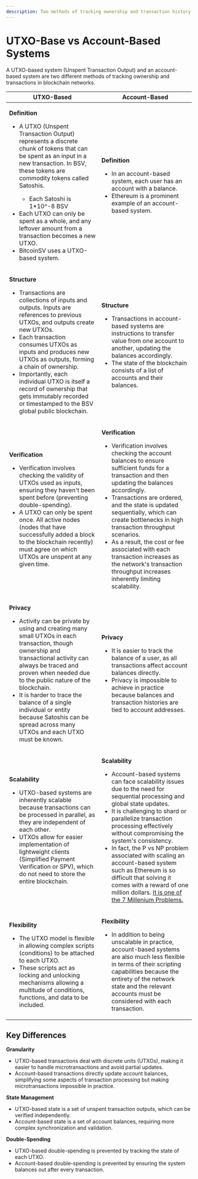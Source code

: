 ```yaml
---
description: Two methods of tracking ownership and transaction history
---
```


# UTXO-Base vs Account-Based Systems

A UTXO-based system (Unspent Transaction Output) and an account-based system are two different methods of tracking ownership and transactions in blockchain networks.

| UTXO-Based                                                                                                                                                                                                                                                                                                                                                                                                                                                                                   | Account-Based                                                                                                                                                                                                                                                                                                                                                                                                                                                                                                                                                                                              |
| -------------------------------------------------------------------------------------------------------------------------------------------------------------------------------------------------------------------------------------------------------------------------------------------------------------------------------------------------------------------------------------------------------------------------------------------------------------------------------------------- | ---------------------------------------------------------------------------------------------------------------------------------------------------------------------------------------------------------------------------------------------------------------------------------------------------------------------------------------------------------------------------------------------------------------------------------------------------------------------------------------------------------------------------------------------------------------------------------------------------------- |
| <p></p><p><strong>Definition</strong></p><ul><li><p>A UTXO (Unspent Transaction Output) represents a discrete chunk of tokens that can be spent as an input in a new transaction. In BSV, these tokens are commodity tokens called Satoshis.</p><ul><li>Each Satoshi is <span class="math">1*10^-8</span> BSV</li></ul></li><li>Each UTXO can only be spent as a whole, and any leftover amount from a transaction becomes a new UTXO.</li><li>BitcoinSV uses a UTXO-based system.</li></ul> | <p></p><p><strong>Definition</strong></p><ul><li>In an account-based system, each user has an account with a balance.</li><li>Ethereum is a prominent example of an account-based system.</li></ul>                                                                                                                                                                                                                                                                                                                                                                                                        |
| <p></p><p><strong>Structure</strong></p><ul><li>Transactions are collections of inputs and outputs. Inputs are references to previous UTXOs, and outputs create new UTXOs.</li><li>Each transaction consumes UTXOs as inputs and produces new UTXOs as outputs, forming a chain of ownership.</li><li>Importantly, each individual UTXO is itself a record of ownership that gets immutably recorded or timestamped to the BSV global public blockchain.</li></ul>                           | <p></p><p><strong>Structure</strong></p><ul><li>Transactions in account-based systems are instructions to transfer value from one account to another, updating the balances accordingly.</li><li>The state of the blockchain consists of a list of accounts and their balances.</li></ul>                                                                                                                                                                                                                                                                                                                  |
| <p></p><p><strong>Verification</strong></p><ul><li>Verification involves checking the validity of UTXOs used as inputs, ensuring they haven't been spent before (preventing double-spending).</li><li>A UTXO can only be spent once. All active nodes (nodes that have successfully added a block to the blockchain recently) must agree on which UTXOs are unspent at any given time.</li></ul>                                                                                             | <p></p><p><strong>Verification</strong></p><ul><li>Verification involves checking the account balances to ensure sufficient funds for a transaction and then updating the balances accordingly.</li><li>Transactions are ordered, and the state is updated sequentially, which can create bottlenecks in high transaction throughput scenarios.</li><li>As a result, the cost or fee associated with each transaction increases as the network's transaction throughput increases inherently limiting scalability.</li></ul>                                                                               |
| <p></p><p><strong>Privacy</strong></p><ul><li>Activity can be private by using and creating many small UTXOs in each transaction, though ownership and transactional activity can always be traced and proven when needed due to the public nature of the blockchain.</li><li>It is harder to trace the balance of a single individual or entity because Satoshis can be spread across many UTXOs and each UTXO must be known.</li></ul>                                                     | <p></p><p><strong>Privacy</strong></p><ul><li>It is easier to track the balance of a user, as all transactions affect account balances directly.</li><li>Privacy is impossible to achieve in practice because balances and transaction histories are tied to account addresses.</li></ul>                                                                                                                                                                                                                                                                                                                  |
| <p></p><p><strong>Scalability</strong></p><ul><li>UTXO-based systems are inherently scalable because transactions can be processed in parallel, as they are independent of each other.</li><li>UTXOs allow for easier implementation of lightweight clients (Simplified Payment Verification or SPV), which do not need to store the entire blockchain.</li></ul>                                                                                                                            | <p></p><p><strong>Scalability</strong></p><ul><li>Account-based systems can face scalability issues due to the need for sequential processing and global state updates.</li><li>It is challenging to shard or parallelize transaction processing effectively without compromising the system's consistency.</li><li>In fact, the P vs NP problem associated with scaling an account-based system such as Ethereum is so difficult that solving it comes with a reward of one million dollars. <a href="https://www.claymath.org/millennium-problems/">It is one of the 7 Millenium Problems.</a></li></ul> |
| <p><strong>Flexibility</strong></p><ul><li>The UTXO model is flexible in allowing complex scripts (conditions) to be attached to each UTXO.</li><li>These scripts act as locking and unlocking mechanisms allowing a multitude of conditions, functions, and data to be included.</li></ul>                                                                                                                                                                                                  | <p></p><p><strong>Flexibility</strong></p><ul><li>In addition to being unscalable in practice, account-based systems are also much less flexible in terms of their scripting capabilities because the entirety of the network state and the relevant accounts must be considered with each transaction.</li></ul>                                                                                                                                                                                                                                                                                          |

## Key Differences

**Granularity**

* UTXO-based transactions deal with discrete units (UTXOs), making it easier to handle microtransactions and avoid partial updates.
* Account-based transactions directly update account balances, simplifying some aspects of transaction processing but making microtransactions impossible in practice.

**State Management**

* UTXO-based state is a set of unspent transaction outputs, which can be verified independently.
* Account-based state is a set of account balances, requiring more complex synchronization and validation.

**Double-Spending**

* UTXO-based double-spending is prevented by tracking the state of each UTXO.
* Account-based double-spending is prevented by ensuring the system balances out after every transaction.&#x20;
